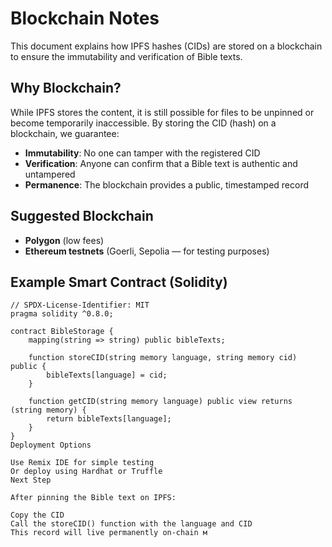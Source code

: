 # Blockchain Notes

This document explains how IPFS hashes (CIDs) are stored on a blockchain to ensure the immutability and verification of Bible texts.

## Why Blockchain?

While IPFS stores the content, it is still possible for files to be unpinned or become temporarily inaccessible. By storing the CID (hash) on a blockchain, we guarantee:

- **Immutability**: No one can tamper with the registered CID
- **Verification**: Anyone can confirm that a Bible text is authentic and untampered
- **Permanence**: The blockchain provides a public, timestamped record

## Suggested Blockchain

- **Polygon** (low fees)
- **Ethereum testnets** (Goerli, Sepolia — for testing purposes)

## Example Smart Contract (Solidity)

```solidity
// SPDX-License-Identifier: MIT
pragma solidity ^0.8.0;

contract BibleStorage {
    mapping(string => string) public bibleTexts;

    function storeCID(string memory language, string memory cid) public {
        bibleTexts[language] = cid;
    }

    function getCID(string memory language) public view returns (string memory) {
        return bibleTexts[language];
    }
}
Deployment Options

Use Remix IDE for simple testing
Or deploy using Hardhat or Truffle
Next Step

After pinning the Bible text on IPFS:

Copy the CID
Call the storeCID() function with the language and CID
This record will live permanently on-chain м

